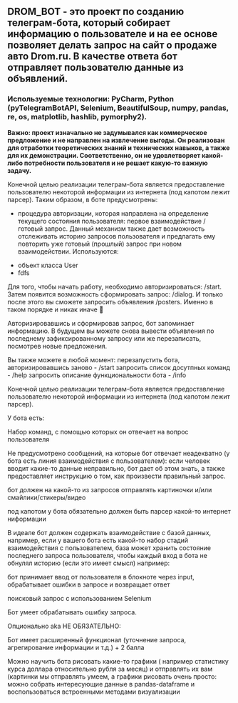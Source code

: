 ## DROM_BOT - это проект по созданию телеграм-бота, который собирает информацию о пользователе и на ее основе позволяет делать запрос на сайт о продаже авто Drom.ru. В качестве ответа бот отправляет пользователю данные из объявлений.

### Используемые технологии: PyCharm, Python (pyTelegramBotAPI, Selenium, BeautifulSoup, numpy, pandas, re, os, matplotlib, hashlib, pymorphy2).

**Важно: проект изначально не задумывался как коммерческое предложение и не направлен на извлечение выгоды. Он реализован для отработки теоретических знаний и технических навыков, а также для их демонстрации. Соответственно, он не удовлетворяет какой-либо потребности пользователя и не решает какую-то важную задачу.**

Конечной целью реализации телеграм-бота является предоставление пользователю некоторой информации из интернета (под капотом лежит парсер). Таким образом, в боте предусмотрены:
- процедура авторизации, которая направлена на определение текущего состояния пользователя: первое взаимодействие / готовый запрос. Данный механизм также дает возможность отслеживать историю запросов пользователя и предлагать ему повторить уже готовый (прошлый) запрос при новом взаимодействии. Используются: 
* объект класса User
* fdfs

Для того, чтобы начать работу,
необходимо авторизироваться: /start.
Затем появится возможность сформировать запрос: /dialog. 
И только после этого вы сможете
запросить объявления /posters.
Именно в таком порядке и никак иначе 👀

Авторизировавшись и сформировав запрос, бот запоминает
информацию. В будущем вы можете снова вывести объявления
по последнему зафиксированному запросу или же перезаписать, посмотрев новые предложения.

Вы также можете в любой момент:
перезапустить бота, авторизировавшись заново - /start 
запросить список досутпных команд - /help
запросить описание функциональности бота - /info


Конечной целью реализации телеграм-бота является предоставление пользователю некоторой информации из интернета (под капотом лежит парсер).

У бота есть:

Набор команд, с помощью которых он отвечает на вопрос пользователя

Не предусмотрено сообщений, на которые бот отвечает неадекватно (у бота есть линия взаимодействия с пользователем): если человек вводит какие-то данные неправильно, бот дает об этом знать, а также предоставляет инструкцию о том, как произвести правильный запрос.

бот должен на какой-то из запросов отправлять картиночки и/или смайлики/стикеры/видео

под капотом у бота обязательно должен быть парсер какой-то интернет ниформации

В идеале бот должен содержать взаимодействие с базой данных, например, если у вашего бота есть какой-то набор стадий взаимодействия с пользователем, база может хранить состояние последнего запроса пользователя, чтобы каждый вход в бота не обнулял историю (если это имеет смысл) например:

бот принимает ввод от пользователя в блокноте через input, обрабатывает ошибки в запросе и возвращает ответ

поисковый запрос с использованием Selenium
 
Бот умеет обрабатывать ошибку запроса.

Опционально aka НЕ ОБЯЗАТЕЛЬНО:


Бот имеет расширенный функционал (уточнение запроса, агрегирование информации и т.д.) + 2 балла

Можно научить бота рисовать какие-то графики ( например статистику курса доллара относительно рубля за месяц) и отправлять их вам (картинки мы отправлять умеем, а графики рисовать очень просто: можно собрать интересующие данные в pandas-dataframe и воспользоваться встроенными методами визуализации
